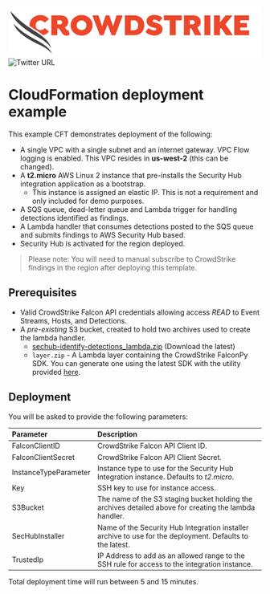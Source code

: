 ![CrowdStrike Falcon](https://raw.githubusercontent.com/CrowdStrike/falconpy/main/docs/asset/cs-logo.png)
![Twitter URL](https://img.shields.io/twitter/url?label=Follow%20%40CrowdStrike&style=social&url=https%3A%2F%2Ftwitter.com%2FCrowdStrike)

# CloudFormation deployment example
This example CFT demonstrates deployment of the following:
+ A single VPC with a single subnet and an internet gateway. VPC Flow logging is enabled.
This VPC resides in __us-west-2__ (this can be changed).
+ A __t2.micro__ AWS Linux 2 instance that pre-installs the Security Hub integration application as a bootstrap.
    - This instance is assigned an elastic IP. This is not a requirement and only included for demo purposes.
+ A SQS queue, dead-letter queue and Lambda trigger for handling detections identified as findings.
+ A Lambda handler that consumes detections posted to the SQS queue and submits findings to AWS Security Hub based.
+ Security Hub is activated for the region deployed.

> Please note: You will need to manual subscribe to CrowdStrike findings in the region after deploying this template.

## Prerequisites
+ Valid CrowdStrike Falcon API credentials allowing access _READ_ to Event Streams, Hosts, and Detections.
+ A _pre-existing_ S3 bucket, created to hold two archives used to create the lambda handler.
    - [sechub-identify-detections_lambda.zip](https://github.com/CrowdStrike/Cloud-AWS/tree/master/Security-Hub/install) (Download the latest)
    - `layer.zip` - A Lambda layer containing the CrowdStrike FalconPy SDK. You can generate one using the latest SDK with the utility provided [here](https://github.com/CrowdStrike/falconpy/blob/main/util/create-lambda-layer.sh).

## Deployment
You will be asked to provide the following parameters:

| Parameter | Description |
| :--- | :--- |
| FalconClientID | CrowdStrike Falcon API Client ID. |
| FalconClientSecret | CrowdStrike Falcon API Client Secret. |
| InstanceTypeParameter | Instance type to use for the Security Hub Integration instance. Defaults to _t2.micro_. |
| Key | SSH key to use for instance access. |
| S3Bucket | The name of the S3 staging bucket holding the archives detailed above for creating the lambda handler. |
| SecHubInstaller | Name of the Security Hub Integration installer archive to use for the deployment. Defaults to the latest. |
| TrustedIp | IP Address to add as an allowed range to the SSH rule for access to the integration instance. |

Total deployment time will run between 5 and 15 minutes.

